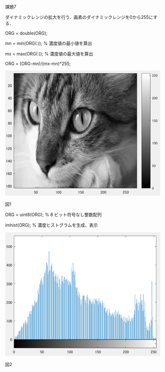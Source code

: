 課題7


ダイナミックレンジの拡大を行う．画素のダイナミックレンジを0から255にする．

ORG = double(ORG);

mn = min(ORG(:)); % 濃度値の最小値を算出

mx = max(ORG(:)); % 濃度値の最大値を算出

ORG = (ORG-mn)/(mx-mn)*255;

![画像](https://github.com/matsuorui/image_processing_17ec094/blob/master/image/image/k7-1.png)

図1

ORG = uint8(ORG); % 8 ビット符号なし整数配列

imhist(ORG); % 濃度ヒストグラムを生成、表示



![画像](https://github.com/matsuorui/image_processing_17ec094/blob/master/image/image/k7-2.png)

図2
